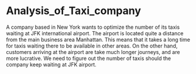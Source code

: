# Analysis_of_Taxi_company

A company based in New York wants to optimize the number of its taxis waiting at JFK international airport. The airport is located quite a distance from the main business area Manhattan. This means that it takes a long time for taxis waiting there to be available in other areas. On the other hand, customers arriving at the airport are take much longer journeys, and are more lucrative. We need to figure out the number of taxis should the company keep waiting at JFK airport.
